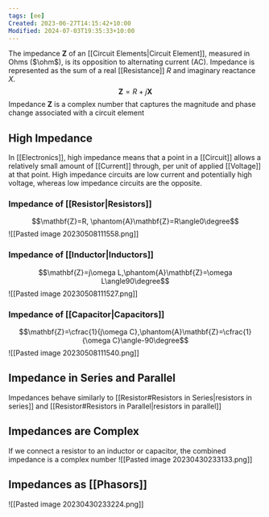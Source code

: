 ```yaml
---
tags: [ee]
Created: 2023-06-27T14:15:42+10:00
Modified: 2024-07-03T19:35:33+10:00
---
```

The impedance $\mathbf{Z}$ of an [[Circuit Elements|Circuit Element]], measured in Ohms ($\ohm$), is its opposition to alternating current (AC). Impedance is represented as the sum of a real [[Resistance]] $R$ and imaginary reactance $X$.
$$\mathbf{Z}=R+j\mathbf{X}$$
Impedance $\mathbf{Z}$ is a complex number that captures the magnitude and phase change associated with a circuit element

## High Impedance
In [[Electronics]], high impedance means that a point in a [[Circuit]] allows a relatively small amount of [[Current]] through, per unit of applied [[Voltage]] at that point. High impedance circuits are low current and potentially high voltage, whereas low impedance circuits are the opposite. 

### Impedance of [[Resistor|Resistors]]

$$\mathbf{Z}=R, \phantom{A}\mathbf{Z}=R\angle0\degree$$
![[Pasted image 20230508111558.png]]
### Impedance of [[Inductor|Inductors]]
$$\mathbf{Z}=j\omega L,\phantom{A}\mathbf{Z}=\omega L\angle90\degree$$
![[Pasted image 20230508111527.png]]
### Impedance of [[Capacitor|Capacitors]]
$$\mathbf{Z}=\cfrac{1}{j\omega C},\phantom{A}\mathbf{Z}=\cfrac{1}{\omega C}\angle-90\degree$$
![[Pasted image 20230508111540.png]]
## Impedance in Series and Parallel
Impedances behave similarly to [[Resistor#Resistors in Series|resistors in series]] and [[Resistor#Resistors in Parallel|resistors in parallel]]

## Impedances are Complex
If we connect a resistor to an inductor or capacitor, the combined impedance is a complex number
![[Pasted image 20230430233133.png]]

## Impedances as [[Phasors]]
![[Pasted image 20230430233224.png]]
